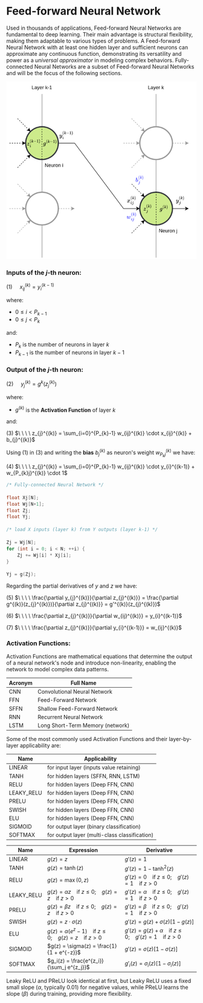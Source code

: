 # Feed-forward Neural Network
Used in thousands of applications, Feed-forward Neural Networks are fundamental to deep learning. Their main advantage is structural flexibility, making them adaptable to various types of problems. A Feed-forward Neural Network with at least one hidden layer and sufficient neurons can approximate any continuous function, demonstrating its versatility and power as a _universal approximator_ in modeling complex behaviors. Fully-connected Neural Networks are a subset of Feed-forward Neural Networks and will be the focus of the following sections. 

![Fully-connected Neural Network](./resources/images/g_ffn_fig00.png)

### Inputs of the $j$-th neuron:

(1) $\ \ \ \ x_{ij}^{(k)} = y_{i}^{(k-1)}$

where:

- $0 \leq i \lt P_{k-1}$
- $0 \leq j \lt P_{k}$

and:

- $P_{k}$ is the number of neurons in layer $k$
- $P_{k-1}$ is the number of neurons in layer $k-1$


### Output of the $j$-th neuron:

(2) $\ \ \ \ y_{j}^{(k)} = g^{k}(z_{j}^{(k)})$

where:

- $g^{(k)}$ is the **Activation Function** of layer $k$

and:

(3) $\ \ \ \ z_{j}^{(k)} = \sum_{i=0}^{P_{k}-1} w_{ij}^{(k)} \cdot x_{ij}^{(k)} + b_{j}^{(k)}$

Using (1) in (3) and writing the **bias** $b_{j}^{(k)}$ as neuron's weight $w_{P_{k}j}^{(k)}$ we have:

(4) $\ \ \ \ z_{j}^{(k)} = \sum_{i=0}^{P_{k}-1} w_{ij}^{(k)} \cdot y_{i}^{(k-1)} + w_{P_{k}j}^{(k)} \cdot 1$

~~~C
/* Fully-connected Neural Network */

float Xj[N];
float Wj[N+1];
float Zj;
float Yj;

/* load X inputs (layer k) from Y outputs (layer k-1) */

Zj = Wj[N];
for (int i = 0; i < N; ++i) {
	Zj += Wj[i] * Xj[i];
}

Yj = g(Zj);
~~~
Regarding the partial derivatives of $y$ and $z$ we have:

(5) $\ \ \ \ \frac{\partial y_{j}^{(k)}}{\partial z_{j}^{(k)}} = \frac{\partial g^{(k)}(z_{j}^{(k)})}{\partial z_{j}^{(k)}} = g'^{(k)}(z_{j}^{(k)})$


(6) $\ \ \ \ \frac{\partial z_{j}^{(k)}}{\partial w_{ij}^{(k)}} = y_{i}^{(k-1)}$

(7) $\ \ \ \ \frac{\partial z_{j}^{(k)}}{\partial y_{i}^{(k-1)}} = w_{ij}^{(k)}$

### Activation Functions:
Activation Functions are mathematical equations that determine the output of a neural network's node and introduce non-linearity, enabling the network to model complex data patterns.

| Acronym | Full Name                            |
|---------|--------------------------------------|
| CNN     | Convolutional Neural Network         |
| FFN     | Feed-Forward Network                 |
| SFFN    | Shallow Feed-Forward Network         |
| RNN     | Recurrent Neural Network             |
| LSTM    | Long Short-Term Memory (network)     |

Some of the most commonly used Activation Functions and their layer-by-layer applicability are:

| Name       | Applicability                                |
|------------|----------------------------------------------|
| LINEAR     | for input layer (inputs value retaining)     |
| TANH       | for hidden layers (SFFN, RNN, LSTM)          |
| RELU       | for hidden layers (Deep FFN, CNN)            |
| LEAKY_RELU | for hidden layers (Deep FFN, CNN)            |
| PRELU      | for hidden layers (Deep FFN, CNN)            |
| SWISH      | for hidden layers (Deep FFN, CNN)            |
| ELU        | for hidden layers (Deep FFN, CNN)            |
| SIGMOID    | for output layer (binary classification)     |
| SOFTMAX    | for output layer (multi-class classification)|

| Name | Expression | Derivative |
|--|-----|-----|
| LINEAR | $g(z) = z$ | $g'(z) = 1$ |
| TANH | $g(z) = \tanh(z)$ | $g'(z) = 1 - \tanh^2(z)$ |
| RELU | $g(z) = \max(0, z)$ | $g'(z) = 0 \ \ \ \ \text{if } z \leq 0; \ \ \ \ g'(z) = 1 \ \ \ \ \text{if } z > 0$ |
| LEAKY_RELU | $g(z) = \alpha z \ \ \ \ \text{if } z \leq 0; \ \ \ \ g(z) = z  \ \ \ \ \text{if } z > 0$ | $g'(z) = \alpha \ \ \ \ \text{if } z \leq 0; \ \ \ \ g'(z) = 1 \ \ \ \ \text{if } z > 0$ |
| PRELU | $g(z) = \beta z \ \ \ \ \text{if } z \leq 0; \ \ \ \ g(z) = z \ \ \ \ \text{if } z > 0$ | $g'(z) = \beta \ \ \ \ \text{if } z \leq 0; \ \ \ \ g'(z) = 1 \ \ \ \ \text{if } z > 0$ |
| SWISH | $g(z) = z \cdot \sigma(z)$ | $g'(z) = g(z) + \sigma(z) [1 - g(z)]$ |
| ELU | $g(z) = \alpha (e^z - 1) \ \ \ \ \text{if } z \leq 0; \ \ \ \ g(z) = z \ \ \ \ \text{if } z > 0$ | $g'(z) = g(z) + \alpha \ \ \ \ \text{if } z \leq 0; \ \ \ \ g'(z) = 1 \ \ \ \ \text{if } z > 0$ |
| SIGMOID | $g(z) = \sigma(z) = \frac{1}{1 + e^{-z}}$ | $g'(z) = \sigma(z) [1 - \sigma(z)]$ |
| SOFTMAX | $g_i(z) = \frac{e^{z_i}}{\sum_j e^{z_j}}$ | $g'_i(z) = \sigma_i(z) [1 - \sigma_i(z)]$ |

Leaky ReLU and PReLU look identical at first, but Leaky ReLU uses a fixed small slope ($\alpha$, typically 0.01) for negative values, while PReLU learns the slope ($\beta$) during training, providing more flexibility.